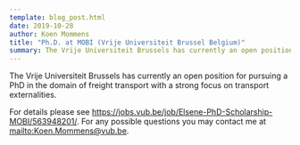```yaml
---
template: blog_post.html
date: 2019-10-28
author: Koen Mommens
title: "Ph.D. at MOBI (Vrije Universiteit Brussel Belgium)"
summary: The Vrije Universiteit Brussels has currently an open position for pursuing a PhD in the domain of freight transport with a strong focus on transport externalities. 
---
```


The Vrije Universiteit Brussels has currently an open position for pursuing a PhD in the domain of freight transport with a strong focus on transport externalities. 

For details please see
<https://jobs.vub.be/job/Elsene-PhD-Scholarship-MOBI/563948201/>. For any possible questions you may contact me at <mailto:Koen.Mommens@vub.be>.

